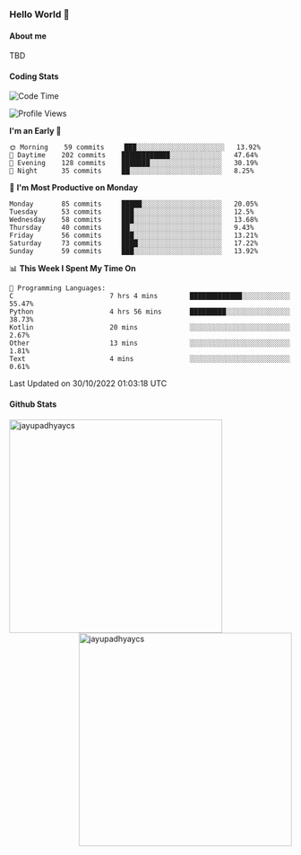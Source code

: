 ### Hello World 👋
#### About me
TBD
#### Coding Stats
<!--START_SECTION:waka-->
![Code Time](http://img.shields.io/badge/Code%20Time-238%20hrs%2043%20mins-blue)

![Profile Views](http://img.shields.io/badge/Profile%20Views-0-blue)

**I'm an Early 🐤** 

```text
🌞 Morning    59 commits     ███░░░░░░░░░░░░░░░░░░░░░░   13.92% 
🌆 Daytime    202 commits    ████████████░░░░░░░░░░░░░   47.64% 
🌃 Evening    128 commits    ███████░░░░░░░░░░░░░░░░░░   30.19% 
🌙 Night      35 commits     ██░░░░░░░░░░░░░░░░░░░░░░░   8.25%

```
📅 **I'm Most Productive on Monday** 

```text
Monday       85 commits     █████░░░░░░░░░░░░░░░░░░░░   20.05% 
Tuesday      53 commits     ███░░░░░░░░░░░░░░░░░░░░░░   12.5% 
Wednesday    58 commits     ███░░░░░░░░░░░░░░░░░░░░░░   13.68% 
Thursday     40 commits     ██░░░░░░░░░░░░░░░░░░░░░░░   9.43% 
Friday       56 commits     ███░░░░░░░░░░░░░░░░░░░░░░   13.21% 
Saturday     73 commits     ████░░░░░░░░░░░░░░░░░░░░░   17.22% 
Sunday       59 commits     ███░░░░░░░░░░░░░░░░░░░░░░   13.92%

```


📊 **This Week I Spent My Time On** 

```text
💬 Programming Languages: 
C                        7 hrs 4 mins        █████████████░░░░░░░░░░░░   55.47% 
Python                   4 hrs 56 mins       █████████░░░░░░░░░░░░░░░░   38.73% 
Kotlin                   20 mins             ░░░░░░░░░░░░░░░░░░░░░░░░░   2.67% 
Other                    13 mins             ░░░░░░░░░░░░░░░░░░░░░░░░░   1.81% 
Text                     4 mins              ░░░░░░░░░░░░░░░░░░░░░░░░░   0.61%

```


 Last Updated on 30/10/2022 01:03:18 UTC
<!--END_SECTION:waka-->
#### Github Stats

<p  ><img align="left" src="https://github-readme-stats.vercel.app/api/top-langs?username=jayupadhyaycs&theme=tokyonight&show_icons=true&locale=en&layout=compact" alt="jayupadhyaycs" width="380px"  /> 
<img align="right" src="https://github-readme-streak-stats.herokuapp.com/?user=jayupadhyaycs&theme=tokyonight&" alt="jayupadhyaycs" width="380px"/>
</p>




<!--
**JayUpadhyayCS/JayUpadhyayCS** is a ✨ _special_ ✨ repository because its `README.md` (this file) appears on your GitHub profile.

Here are some ideas to get you started:

- 🔭 I’m currently working on ...
- 🌱 I’m currently learning ...
- 👯 I’m looking to collaborate on ...
- 🤔 I’m looking for help with ...
- 💬 Ask me about ...
- 📫 How to reach me: ...
- 😄 Pronouns: ...
- ⚡ Fun fact: ...
-->
